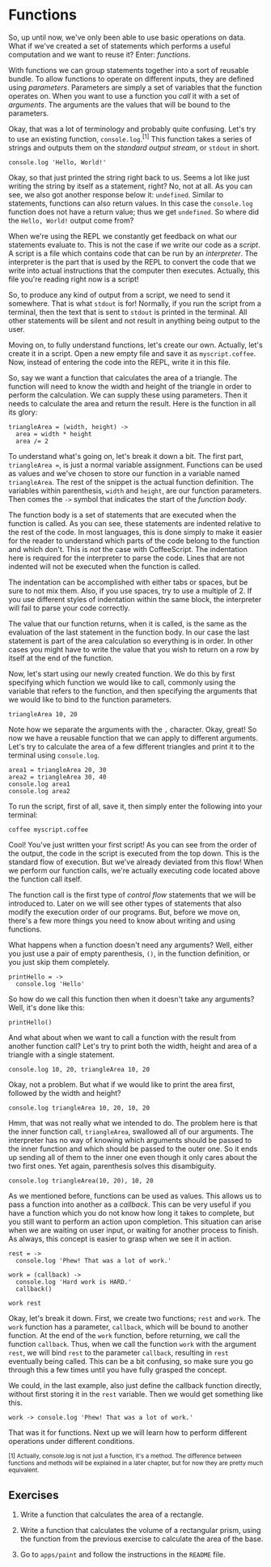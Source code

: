 # Functions

So, up until now, we've only been able to use basic operations on data. What if we've created a set of statements which performs a useful computation and we want to reuse it? Enter: *functions*.

With functions we can group statements together into a sort of reusable bundle. To allow functions to operate on different inputs, they are defined using *parameters*. Parameters are simply a set of variables that the function operates on. When you want to use a function you *call* it with a set of *arguments*. The arguments are the values that will be bound to the parameters.

Okay, that was a lot of terminology and probably quite confusing. Let's try to use an existing function, `console.log`.<sup>[1]</sup> This function takes a series of strings and outputs them on the *standard output stream*, or `stdout` in short.

    console.log 'Hello, World!'

Okay, so that just printed the string right back to us. Seems a lot like just writing the string by itself as a statement, right? No, not at all. As you can see, we also got another response below it: `undefined`. Similar to statements, functions can also return values. In this case the `console.log` function does not have a return value; thus we get `undefined`. So where did the `Hello, World!` output come from?

When we're using the REPL we constantly get feedback on what our statements evaluate to. This is not the case if we write our code as a *script*. A script is a file which contains code that can be run by an *interpreter*. The interpreter is the part that is used by the REPL to convert the code that we write into actual instructions that the computer then executes. Actually, this file you're reading right now is a script!

So, to produce any kind of output from a script, we need to send it somewhere. That is what `stdout` is for! Normally, if you run the script from a terminal, then the text that is sent to `stdout` is printed in the terminal. All other statements will be silent and not result in anything being output to the user.

Moving on, to fully understand functions, let's create our own. Actually, let's create it in a script. Open a new empty file and save it as `myscript.coffee`. Now, instead of entering the code into the REPL, write it in this file.

So, say we want a function that calculates the area of a triangle. The function will need to know the width and height of the triangle in order to perform the calculation. We can supply these using parameters. Then it needs to calculate the area and return the result. Here is the function in all its glory:

    triangleArea = (width, height) ->
      area = width * height
      area /= 2

To understand what's going on, let's break it down a bit. The first part, `triangleArea =`, is just a normal variable assignment. Functions can be used as values and we've chosen to store our function in a variable named `triangleArea`. The rest of the snippet is the actual function definition. The variables within parenthesis, `width` and `height`, are our function parameters. Then comes the `->` symbol that indicates the start of the *function body*.

The function body is a set of statements that are executed when the function is called. As you can see, these statements are indented relative to the rest of the code. In most languages, this is done simply to make it easier for the reader to understand which parts of the code belong to the function and which don't. This is *not* the case with CoffeeScript. The indentation here is required for the interpreter to parse the code. Lines that are not indented will not be executed when the function is called.

The indentation can be accomplished with either tabs or spaces, but be sure to not mix them. Also, if you use spaces, try to use a multiple of 2. If you use different styles of indentation within the same block, the interpreter will fail to parse your code correctly.

The value that our function returns, when it is called, is the same as the evaluation of the last statement in the function body. In our case the last statement is part of the area calculation so everything is in order. In other cases you might have to write the value that you wish to return on a row by itself at the end of the function.

Now, let's start using our newly created function. We do this by first specifying which function we would like to call, commonly using the variable that refers to the function, and then specifying the arguments that we would like to bind to the function parameters.

    triangleArea 10, 20

Note how we separate the arguments with the `,` character. Okay, great! So now we have a reusable function that we can apply to different arguments. Let's try to calculate the area of a few different triangles and print it to the terminal using `console.log`.

    area1 = triangleArea 20, 30
    area2 = triangleArea 30, 40
    console.log area1
    console.log area2

To run the script, first of all, save it, then simply enter the following into your terminal:

```sh
coffee myscript.coffee
```

Cool! You've just written your first script! As you can see from the order of the output, the code in the script is executed from the top down. This is the standard flow of execution. But we've already deviated from this flow! When we perform our function calls, we're actually executing code located above the function call itself.

The function call is the first type of *control flow* statements that we will be introduced to. Later on we will see other types of statements that also modify the execution order of our programs. But, before we move on, there's a few more things you need to know about writing and using functions.

What happens when a function doesn't need any arguments? Well, either you just use a pair of empty parenthesis, `()`, in the function definition, or you just skip them completely.

    printHello = ->
      console.log 'Hello'

So how do we call this function then when it doesn't take any arguments? Well, it's done like this:

    printHello()

And what about when we want to call a function with the result from another function call? Let's try to print both the width, height and area of a triangle with a single statement.

    console.log 10, 20, triangleArea 10, 20

Okay, not a problem. But what if we would like to print the area first, followed by the width and height?

    console.log triangleArea 10, 20, 10, 20

Hmm, that was not really what we intended to do. The problem here is that the inner function call, `triangleArea`, swallowed all of our arguments. The interpreter has no way of knowing which arguments should be passed to the inner function and which should be passed to the outer one. So it ends up sending all of them to the inner one even though it only cares about the two first ones. Yet again, parenthesis solves this disambiguity.

    console.log triangleArea(10, 20), 10, 20

As we mentioned before, functions can be used as values. This allows us to pass a function into another as a *callback*. This can be very useful if you have a function which you do not know how long it takes to complete, but you still want to perform an action upon completion. This situation can arise when we are waiting on user input, or waiting for another process to finish. As always, this concept is easier to grasp when we see it in action.

    rest = ->
      console.log 'Phew! That was a lot of work.'

    work = (callback) ->
      console.log 'Hard work is HARD.'
      callback()

    work rest

Okay, let's break it down. First, we create two functions; `rest` and `work`. The `work` function has a parameter, `callback`, which will be bound to another function. At the end of the `work` function, before returning, we call the function `callback`. Thus, when we call the function `work` with the argument `rest`, we will bind `rest` to the parameter `callback`, resulting in `rest` eventually being called. This can be a bit confusing, so make sure you go through this a few times until you have fully grasped the concept.

We could, in the last example, also just define the callback function directly, without first storing it in the `rest` variable. Then we would get something like this.

    work -> console.log 'Phew! That was a lot of work.'

That was it for functions. Next up we will learn how to perform different operations under different conditions.

<sub>[1] Actually, console.log is not just a function, it's a method. The difference between functions and methods will be explained in a later chapter, but for now they are pretty much equivalent.</sub>

## Exercises

1. Write a function that calculates the area of a rectangle.

2. Write a function that calculates the volume of a rectangular prism, using the function from the previous exercise to calculate the area of the base.

3. Go to `apps/paint` and follow the instructions in the `README` file.
